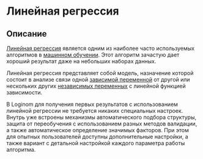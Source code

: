 # Линейная регрессия

## Описание

[Линейная регрессия](https://wiki.loginom.ru/articles/linear-regression.html) является одним из наиболее часто используемых алгоритмов в [машинном обучении](https://wiki.loginom.ru/articles/machine-learning.html). Этот алгоритм зачастую дает хороший результат даже на небольших наборах данных.

Линейная регрессия представляет собой модель, назначение которой состоит в анализе связи одной [зависимой переменной](https://wiki.loginom.ru/articles/output-variable.html) от другой или нескольких других [независимых переменных](https://wiki.loginom.ru/articles/input-variable.html) с линейной функцией зависимости.

В Loginom для получения первых результатов с использованием линейной регрессии не требуется никаких специальных настроек. Внутрь уже встроены механизмы автоматического подбора структуры, защита от переобучения с использованием разных методов валидации, а также автоматическое определение значимых факторов. При этом для опытных пользователей доступны дополнительные настройки, а также вариант с детальной настройкой каждого параметра работы алгоритма.

